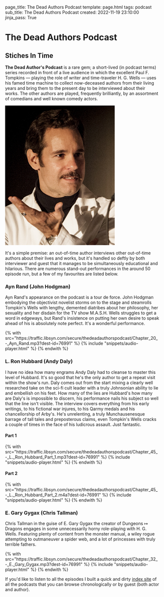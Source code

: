page_title: The Dead Authors Podcast
template: page.html
tags: podcast
sub_title: The Dead Authors Podcast
created: 2022-11-19 23:10:00
jinja_pass: True

# The Dead Authors Podcast

## Stiches In Time

**The Dead Author's Podcast** is a rare gem; a short-lived (in podcast terms) series recorded in front of a live audience in which
the excellent Paul F. Tompkins &mdash; playing the role of writer and time-traveler H. G. Wells &mdash; uses his famed time machine to collect now-deceased
authors from their living years and bring them to the present day to be interviewed about their works. The other authors are played,
frequently brilliantly, by an assortment of comedians and well known comedy actors.

![Paul F. Tompkins][pft]

It's a simple premise: an out-of-time author interviews other out-of-time authors about their lives and works, but it's handled
so deftly by both interviewer and guest that it manages to be simultaneously educational and hilarious. There are numerous stand-out
performances in the around 50 episode run, but a few of my favourites are listed below.

### Ayn Rand (John Hodgman)

Ayn Rand's appearance on the podcast is a tour de force. John Hodgman embodying the objectivist novelist storms on to the stage
and steamrolls Tompkin's Wells with lengthy, demented diatribes about her philosophy, her sexuality and her disdain for the
TV show M.A.S.H. Wells struggles to get a word in edgeways, but Rand's insistence on putting her own desire to speak ahead of his
is absolutely note perfect. It's a wonderful performance.

<div>
    {% with src="https://traffic.libsyn.com/secure/thedeadauthorspodcast/Chapter_20_-_Ayn_Rand.mp3?dest-id=76991" %}
        {% include "snippets/audio-player.html" %}
    {% endwith %}
</div>

### L. Ron Hubbard (Andy Daly)

I have no idea how many engrams Andy Daly had to cleanse to master this level of Hubbard. It's so good that he's the only author to get a repeat visit
within the show's run. Daly comes out from the start mixing a clearly well researched take on the sci-fi cult leader with a truly Johnsonian ability
to lie and embellish on his feet. How many of the lies are Hubbard's how many are Daly's is impossible to discern, his performance nails his subject so
well that the line isn't visible. The interview covers everything from his early writings, to his fictional war injures, to his Qarmy medals and his
chancellorship of Arby's. He's unrelenting, a truly Munchausenesque barrage of tall tales and preposterous claims, even Tompkin's Wells cracks a couple of
times in the face of his ludicrous assault. Just fantastic.

#### Part 1

<div>
    {% with src="https://traffic.libsyn.com/secure/thedeadauthorspodcast/Chapter_45_-_L._Ron_Hubbard_Part_1.mp3?dest-id=76991" %}
        {% include "snippets/audio-player.html" %}
    {% endwith %}
</div>

#### Part 2

<div>
    {% with src="https://traffic.libsyn.com/secure/thedeadauthorspodcast/Chapter_45_-_L._Ron_Hubbard_Part_2.m4a?dest-id=76991" %}
        {% include "snippets/audio-player.html" %}
    {% endwith %}
</div>

### E. Gary Gygax (Chris Tallman)

Chris Tallman in the guise of E. Gary Gygax the creator of Dungeons &map; Dragons engages in some unnecessarily horny role-playing with H. G. Wells.
Featuring plenty of content from the monster manual, a wiley rogue attempting to outmaneuver a spider web, and
a lot of princesses with truly terrible fathers.

<div>
    {% with src="https://traffic.libsyn.com/secure/thedeadauthorspodcast/Chapter_32_-_E._Gary_Gygax.mp3?dest-id=76991" %}
        {% include "snippets/audio-player.html" %}
    {% endwith %}
</div>

If you'd like to listen to all the episodes I built a quick and dirty [index site](https://deadauthors-pod.themonstrouscavalca.de/) of all the 
podcasts that you can browse chronologically or by guest (both actor and author).

[pft]: /resources/img/pages/Paul_F_Tompkins.jpg "Paul F. Tompkins"

